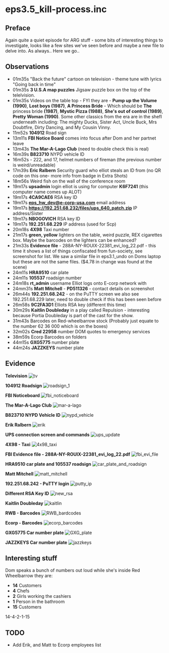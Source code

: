 eps3.5_kill-process.inc
==

Preface
--
Again quite a quiet episode for ARG stuff - some bits of interesting things to investigate, looks like a few sites we've seen before and maybe a new file to delve into. As always.. Here we go..

Observations
--

- 01m35s "Back the future" cartoon on television - theme tune with lyrics "Going back in time"
- 01m35s **3 U.S.A map puzzles** Jigsaw puzzle box on the top of the telelvision.
- 01m35s Videos on the table top - FYI they are - **Pump up the Volume (1990)**, **Lost boys (1987)**, **A Princess Bride** - Which should be **The** princess bride **(1987)**, **Mystic Pizza (1988)**, **She's out of control (1989)**, **Pretty Woman (1990)**. Some other classics from the era are in the shefl underneath including: The mighty Ducks, Sister Act, Uncle Buck, Mrs Doubtfire, Dirty Dancing, and My Cousin Vinny.
- 11m52s **104912** Road sign
- 13m11s **FBI Notice Board** comes into focus after Dom and her partnet leave
- 13m43s **The Mar-A-Lago Club** (need to double check this is real)
- 16m39s **B823710** NYPD vehicle ID
- 16m52s - 222, and 17, helmet numbers of fireman (the previous number is weird/unreadable)
- 17m39s **Eric Ralbern** Security guard who elliot steals an ID from (no QR code on this one- more info from badge in Extra Shots)
- 18m56s Weird fish on the wall of the conference room
- 19m17s **upsadmin** login elliot is using for computer **K6F7241** (this computer name comes up ALOT)
- 19m17s **4CA9CAE6** RSA key ID
- 19m17s **eps_hw_dev@e-corp-usa.com** email address
- 19m17s **https://192.251.68.232/files/ups_640_patch.zip** IP address/Sister
- 19m17s **NBOGOVICH** RSA key ID
- 19m17s **192.251.68.229** IP address (used for Scp)
- 20m18s **4X98** Taxi number
- 21m17s **green, yellow** lighters on the table, weird puzzle, REX cigarettes box. Maybe the barcodes on the lighters can be enhanced?
- 21m33s **Evidence file** - 288A-NY-ROUIX-22381_evi_log_22.pdf - this time it shows a list of things confiscated from fun-society, see screenshot for list. We saw a similar file in eps3.1_undo on Doms laptop but these are not the same files. ($4.78 in change was found at the scene)
- 24m11s **HRA9510** car plate
- 24m11s **105537** roadsign number
- 24m18s **rt_admin** username Elliot logs onto E-corp network with
- 24mm31s **Matt Mitchell** - **PD511326** - contact details on screenshot
- 26m44s **192.251.68.242** - on the PuTTY screen we also see 192.251.68.229 later, need to double check if this has been seen before
- 26m58s **9C2FA3D1** Elliots RSA key (different this time)
- 30m29s **Kaitlin Doubleday** in a play called Repulsion - interesting because Portia Doubleday is part of the cast for the show.
- 31m43s Barcodes on Red-wheelbarrow stock (Probably just equate to the number 62 36 000 which is on the boxes)
- 32m02s **Cred 22958** number DOM quotes to emergency services
- 38m59s Ecorp Barcodes on folders
- 44m15s **GXG5775** number plate
- 44m24s **JAZZKEYS** number plate


Evidence
--
**Television**
![tv](https://github.com/z3r07h/Mr-R0B0T-s03-ARG/blob/master/Episodes/eps3.5_kill-process.inc/screenshots/01-television.jpg)

**104912 Roadsign**
![roadsign_1](https://github.com/z3r07h/Mr-R0B0T-s03-ARG/blob/master/Episodes/eps3.5_kill-process.inc/screenshots/02-roadsign.jpg)

**FBI Noticeboard**
![fbi_noticeboard](https://github.com/z3r07h/Mr-R0B0T-s03-ARG/blob/master/Episodes/eps3.5_kill-process.inc/screenshots/03-FBI_noticeboard.jpg)

**The Mar-A-Lago Club**
![mar-a-lago](https://github.com/z3r07h/Mr-R0B0T-s03-ARG/blob/master/Episodes/eps3.5_kill-process.inc/screenshots/04-themaralago_club.jpg)

**B823710 NYPD Vehicle ID**
![nypd_vehicle](https://github.com/z3r07h/Mr-R0B0T-s03-ARG/blob/master/Episodes/eps3.5_kill-process.inc/screenshots/05-nypd_id.jpg)

**Erik Ralbern**
![erik](https://github.com/z3r07h/Mr-R0B0T-s03-ARG/blob/master/Episodes/eps3.5_kill-process.inc/screenshots/06-erik_ralbern.jpg)

**UPS connection screen and commands**
![ups_update](https://github.com/z3r07h/Mr-R0B0T-s03-ARG/blob/master/Episodes/eps3.5_kill-process.inc/screenshots/07-elliot_ups_update.jpg)

**4X98 - Taxi**
![4x98_taxi](https://github.com/z3r07h/Mr-R0B0T-s03-ARG/blob/master/Episodes/eps3.5_kill-process.inc/screenshots/08-4x98_taxi.jpg)

**FBI Evidence file - 288A-NY-ROUIX-22381_evi_log_22.pdf**
![fbi_evi_file](https://github.com/z3r07h/Mr-R0B0T-s03-ARG/blob/master/Episodes/eps3.5_kill-process.inc/screenshots/09-FBI_evidence.jpg)

**HRA9510 car plate and 105537 roadsign**
![car_plate_and_roadsign](https://github.com/z3r07h/Mr-R0B0T-s03-ARG/blob/master/Episodes/eps3.5_kill-process.inc/screenshots/10_car_and_sign.jpg)

**Matt Mitchell**
![matt_mitchell](https://github.com/z3r07h/Mr-R0B0T-s03-ARG/blob/master/Episodes/eps3.5_kill-process.inc/screenshots/12-matt_mitchell.jpg)

**192.251.68.242 - PuTTY login**
![putty_ip](https://github.com/z3r07h/Mr-R0B0T-s03-ARG/blob/master/Episodes/eps3.5_kill-process.inc/screenshots/13-putty_ip.jpg)

**Different RSA Key ID**
![new_rsa](https://github.com/z3r07h/Mr-R0B0T-s03-ARG/blob/master/Episodes/eps3.5_kill-process.inc/screenshots/14-rsa_key_3.jpg)

**Kaitlin Doubleday**
![kaitlin](https://github.com/z3r07h/Mr-R0B0T-s03-ARG/blob/ep6/Episodes/eps3.5_kill-process.inc/screenshots/15-kaitlin_doubleday.jpg)

**RWB - Barcodes**
![RWB_bardcodes](https://github.com/z3r07h/Mr-R0B0T-s03-ARG/blob/master/Episodes/eps3.5_kill-process.inc/screenshots/16-barcodes.jpg)

**Ecorp - Barcodes**
![ecorp_barcodes](https://github.com/z3r07h/Mr-R0B0T-s03-ARG/blob/master/Episodes/eps3.5_kill-process.inc/screenshots/17-ecorp_barcodes.jpg)

**GXG5775 Car number plate**
![GXG_plate](https://github.com/z3r07h/Mr-R0B0T-s03-ARG/blob/master/Episodes/eps3.5_kill-process.inc/screenshots/18-GXG_car.jpg)

**JAZZKEYS Car number plate**
![jazzkeys](https://github.com/z3r07h/Mr-R0B0T-s03-ARG/blob/master/Episodes/eps3.5_kill-process.inc/screenshots/19-jazzkeys.jpg)


Interesting stuff
---
Dom speaks a bunch of numbers out loud while she's inside Red Wheelbarrow they are:
- **14** Customers
- **4** Chefs
- **2** Girls working the cashiers
- **1** Person in the bathroom
- **15** Customers

14-4-2-1-15


TODO
--

- Add Erik, and Matt to Ecorp employees list
